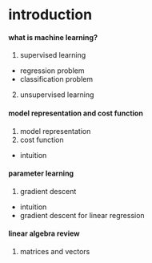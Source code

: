 # introduction

#### what is machine learning?
1. supervised learning
* regression problem
* classification problem
2. unsupervised learning

#### model representation and cost function
1. model representation
2. cost function
* intuition

#### parameter learning
1. gradient descent
* intuition
* gradient descent for linear regression

#### linear algebra review
1. matrices and vectors

